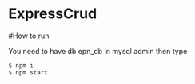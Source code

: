# ExpressCrud

#How to run

You need to have db epn_db in mysql admin
then type
```
$ npm i
$ npm start
```
